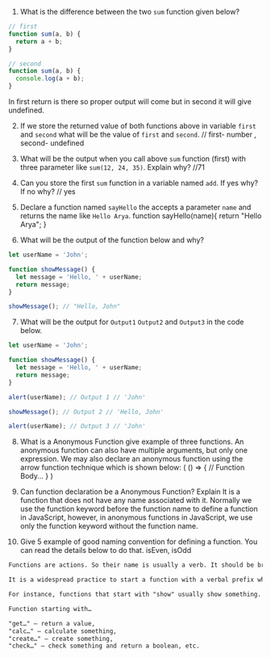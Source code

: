 1. What is the difference between the two `sum` function given below?

```js
// first
function sum(a, b) {
  return a + b;
}

// second
function sum(a, b) {
  console.log(a + b);
}
```
In first return is there so proper output will come but in second it will give undefined.

2. If we store the returned value of both functions above in variable `first` and `second` what will be the value of `first` and `second`. // first- number , second- undefined

3. What will be the output when you call above `sum` function (first) with three parameter like `sum(12, 24, 35)`. Explain why? //71

4. Can you store the first `sum` function in a variable named `add`. If yes why? If no why? // yes

5. Declare a function named `sayHello` the accepts a parameter `name` and returns the name like `Hello Arya`.
  function sayHello(name){
    return "Hello Arya";
   }

6. What will be the output of the function below and why?

```js
let userName = 'John';

function showMessage() {
  let message = 'Hello, ' + userName;
  return message;
}

showMessage(); // "Hello, John"
```

7. What will be the output for `Output1` `Output2` and `Output3` in the code below.

```js
let userName = 'John';

function showMessage() {
  let message = 'Hello, ' + userName;
  return message;
}

alert(userName); // Output 1 // 'John'

showMessage(); // Output 2 // 'Hello, John'

alert(userName); // Output 3 // 'John'
```

8. What is a Anonymous Function give example of three functions.
  An anonymous function can also have multiple arguments, but only one expression. We may also declare an anonymous function using the arrow function technique which is shown below: ( () => { // Function Body... } )

9. Can function declaration be a Anonymous Function? Explain
  It is a function that does not have any name associated with it. Normally we use the function keyword before the function name to define a function in JavaScript, however, in anonymous functions in JavaScript, we use only the function keyword without the function name.

10. Give 5 example of good naming convention for defining a function. You can read the details below to do that.
isEven, isOdd
```md
Functions are actions. So their name is usually a verb. It should be brief, as accurate as possible and describe what the function does, so that someone reading the code gets an indication of what the function does.

It is a widespread practice to start a function with a verbal prefix which vaguely describes the action. There must be an agreement within the team on the meaning of the prefixes.

For instance, functions that start with "show" usually show something.

Function starting with…

"get…" – return a value,
"calc…" – calculate something,
"create…" – create something,
"check…" – check something and return a boolean, etc.
```
